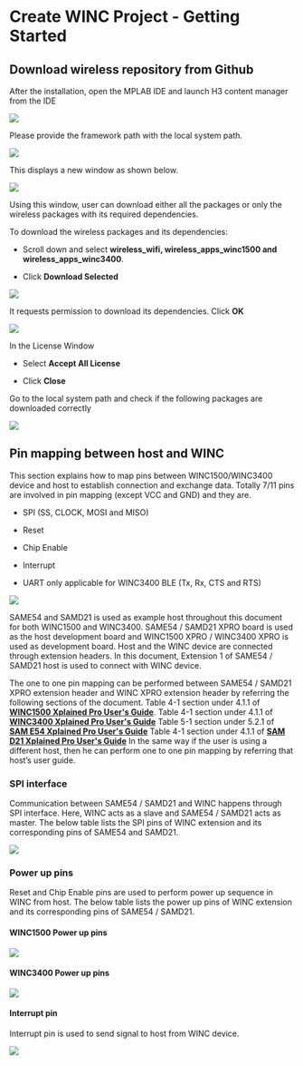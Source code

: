 # Create WINC Project - Getting Started

## Download wireless repository from Github

After the installation, open the MPLAB IDE and launch H3 content manager from the IDE

![](GUID-0351C42C-43DD-4841-A743-ACCA0A7C1ABD-low.png)

Please provide the framework path with the local system path.

![](GUID-F7E34FF5-A016-4F16-99D4-1FD46EFA610A-low.png)

This displays a new window as shown below.

![](GUID-F18344BC-FDC0-411B-9930-EDDA8EA5D900-low.png)

Using this window, user can download either all the packages or only the wireless packages with its required dependencies.

To download the wireless packages and its dependencies:

-   Scroll down and select **wireless\_wifi, wireless\_apps\_winc1500 and wireless\_apps\_winc3400**.

-   Click **Download Selected**


![](GUID-C7714015-2A3A-400B-A04C-8AE9DB772EA6-low.png)

It requests permission to download its dependencies. Click **OK**

![](GUID-7EB80D17-AA7C-4ED6-975C-C29B67FE44D7-low.png)

In the License Window

-   Select **Accept All License**

-   Click **Close**


Go to the local system path and check if the following packages are downloaded correctly

![](GUID-77BCA461-E9F3-4532-94CE-E908C8D874E3-low.png)

## Pin mapping between host and WINC

This section explains how to map pins between WINC1500/WINC3400 device and host to establish connection and exchange data. Totally 7/11 pins are involved in pin mapping \(except VCC and GND\) and they are.

-   SPI \(SS, CLOCK, MOSI and MISO\)

-   Reset

-   Chip Enable

-   Interrupt

-   UART only applicable for WINC3400 BLE \(Tx, Rx, CTS and RTS\)


![](GUID-C9A39DB8-7D3B-4A56-A625-CF580B6E5A6B-low.png)

SAME54 and SAMD21 is used as example host throughout this document for both WINC1500 and WINC3400. SAME54 / SAMD21 XPRO board is used as the host development board and WINC1500 XPRO / WINC3400 XPRO is used as development board. Host and the WINC device are connected through extension headers. In this document, Extension 1 of SAME54 / SAMD21 host is used to connect with WINC device.

The one to one pin mapping can be performed between SAME54 / SAMD21 XPRO extension header and WINC XPRO extension header by referring the following sections of the document. Table 4-1 section under 4.1.1 of **[WINC1500 Xplained Pro User's Guide](http://ww1.microchip.com/downloads/en/DeviceDoc/50002616A.pdf)**. Table 4-1 section under 4.1.1 of **[WINC3400 Xplained Pro User's Guide](http://ww1.microchip.com/downloads/en/DeviceDoc/50002702A.pdf)** Table 5-1 section under 5.2.1 of **[SAM E54 Xplained Pro User's Guide](http://ww1.microchip.com/downloads/en/DeviceDoc/70005321A.pdf)** Table 4-1 section under 4.1.1 of **[SAM D21 Xplained Pro User's Guide](http://ww1.microchip.com/downloads/en/devicedoc/atmel-42220-samd21-xplained-pro_user-guide.pdf)** In the same way if the user is using a different host, then he can perform one to one pin mapping by referring that host’s user guide.

### SPI interface

Communication between SAME54 / SAMD21 and WINC happens through SPI interface. Here, WINC acts as a slave and SAME54 / SAMD21 acts as master. The below table lists the SPI pins of WINC extension and its corresponding pins of SAME54 and SAMD21.

![](GUID-8A934DFF-5C6A-4EF9-9AAA-EDF7E47A1FE0-low.png)

### Power up pins

Reset and Chip Enable pins are used to perform power up sequence in WINC from host. The below table lists the power up pins of WINC extension and its corresponding pins of SAME54 / SAMD21.

#### WINC1500 Power up pins

![](GUID-2840D2CD-109E-4B06-9C63-1FFD7B5DAD59-low.png)

#### WINC3400 Power up pins

![](GUID-FFC324AC-3805-44DE-AC5A-0456224C3EC3-low.png)

#### Interrupt pin

Interrupt pin is used to send signal to host from WINC device.

![](GUID-FFC324AC-3805-44DE-AC5A-0456224C3EC3-low.png)

